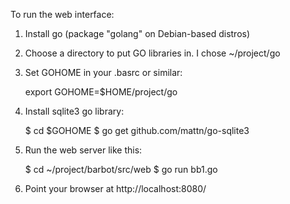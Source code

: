 To run the web interface:

1. Install go (package "golang" on Debian-based distros)
2. Choose a directory to put GO libraries in. I chose ~/project/go
3. Set GOHOME in your .basrc or similar:

    export GOHOME=$HOME/project/go

4. Install sqlite3 go library:

    $ cd $GOHOME
    $ go get github.com/mattn/go-sqlite3

5. Run the web server like this:

    $ cd ~/project/barbot/src/web
    $ go run bb1.go

6. Point your browser at http://localhost:8080/


